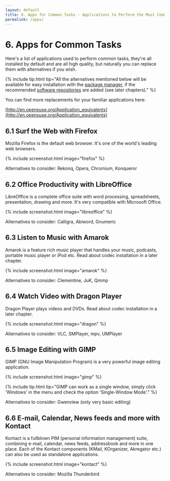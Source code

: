 ```yaml
---
layout: default
title: 6. Apps for Common Tasks - Applications to Perform the Most Common Tasks
permalink: /apps/
---
```


# 6. Apps for Common Tasks

Here's a list of applications used to perform common tasks, they're all installed by default and are all high quality, but naturally you can replace them with alternatives if you wish.

{% include tip.html tip="All the alternatives mentioned below will be available for easy installation with the [package manager](installpackage.php), if the recommended [software repositories](repositories.php) are added (see later chapters)." %}

You can find more replacements for your familiar applications here:

[http://en.opensuse.org/Application_equivalents](http://en.opensuse.org/Application_equivalents)

## 6.1 Surf the Web with Firefox

Mozilla Firefox is the default web browser. It's one of the world's leading web browsers.

{% include screenshot.html image="firefox" %}

Alternatives to consider: Rekonq, Opera, Chromium, Konqueror

## 6.2 Office Productivity with LibreOffice

LibreOffice is a complete office suite with word processing, spreadsheets, presentation, drawing and more. It's very compatible with Microsoft Office.

{% include screenshot.html image="libreoffice" %}

Alternatives to consider: Calligra, Abiword, Gnumeric

## 6.3 Listen to Music with Amarok

Amarok is a feature rich music player that handles your music, podcasts, portable music player or iPod etc. Read about codec installation in a later chapter.

{% include screenshot.html image="amarok" %}

Alternatives to consider: Clementine, JuK, Qmmp

## 6.4 Watch Video with Dragon Player

Dragon Player plays videos and DVDs. Read about codec installation in a later chapter.

{% include screenshot.html image="dragon" %}

Alternatives to consider: VLC, SMPlayer, mpv, UMPlayer

## 6.5 Image Editing with GIMP

GIMP (GNU Image Manipulation Program) is a very powerful image editing application.

{% include screenshot.html image="gimp" %}<p></p>

{% include tip.html tip="GIMP can work as a single window, simply click 'Windows' in the menu and check the option 'Single-Window Mode'." %}

Alternatives to consider: Gwenview (only very basic editing)

## 6.6 E-mail, Calendar, News feeds and more with Kontact

Kontact is a fullblown PIM (personal information management) suite, combining e-mail, calendar, news feeds, addressbook and more in one place. Each of the Kontact components (KMail, KOrganizer, Akregator etc.) can also be used as standalone applications.

{% include screenshot.html image="kontact" %}

Alternatives to consider: Mozilla Thunderbird

<!--
## 6.6 Instant Messaging with Kopete

Kopete is a multi-protocol instant messenger, it supports Windows Messenger, Jabber/Google Talk, ICQ, Yahoo, Facebook and other chat protocols all within one application.

<center><a href="{{ site.baseurl | append: '/images/screenshots/kopete.png' | replace: '//', '/' }}" rel="thumbnail"><img src="{{ site.baseurl | append: '/images/screenshots/kopeteb.png' | replace: '//', '/' }}" alt="kopete" class="pic" /></a></center>

Alternatives to consider: KMess, Amsn, Pidgin

-->


<!--
## 6.8 CD and DVD Burning with K3B

K3b is a great application for various tasks related to CDs and DVDs.

<center><a href="{{ site.baseurl | append: '/images/screenshots/k3b.png' | replace: '//', '/' }}" rel="thumbnail"><img src="{{ site.baseurl | append: '/images/screenshots/k3bb.png' | replace: '//', '/' }}" alt="k3b" class="pic" /></a></center>

-->
